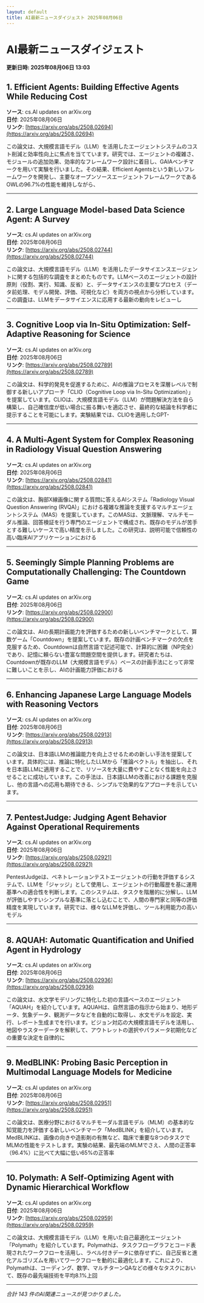 ```yaml
---
layout: default
title: AI最新ニュースダイジェスト 2025年08月06日
---
```


# AI最新ニュースダイジェスト
**更新日時: 2025年08月06日 13:03**

## 1. Efficient Agents: Building Effective Agents While Reducing Cost

**ソース**: cs.AI updates on arXiv.org  
**日付**: 2025年08月06日  
**リンク**: [https://arxiv.org/abs/2508.02694](https://arxiv.org/abs/2508.02694)  

この論文は、大規模言語モデル（LLM）を活用したエージェントシステムのコスト削減と効率性向上に焦点を当てています。研究では、エージェントの複雑さ、モジュールの追加効果、効率的なフレームワーク設計に着目し、GAIAベンチマークを用いて実験を行いました。その結果、Efficient Agentsという新しいフレームワークを開発し、主要なオープンソースエージェントフレームワークであるOWLの96.7%の性能を維持しながら、  

---

## 2. Large Language Model-based Data Science Agent: A Survey

**ソース**: cs.AI updates on arXiv.org  
**日付**: 2025年08月06日  
**リンク**: [https://arxiv.org/abs/2508.02744](https://arxiv.org/abs/2508.02744)  

この論文は、大規模言語モデル（LLM）を活用したデータサイエンスエージェントに関する包括的な調査をまとめたものです。LLMベースのエージェントの設計原則（役割、実行、知識、反省）と、データサイエンスの主要なプロセス（データ前処理、モデル開発、評価、可視化など）を両方の視点から分析しています。この調査は、LLMをデータサイエンスに応用する最新の動向をレビューし  

---

## 3. Cognitive Loop via In-Situ Optimization: Self-Adaptive Reasoning for Science

**ソース**: cs.AI updates on arXiv.org  
**日付**: 2025年08月06日  
**リンク**: [https://arxiv.org/abs/2508.02789](https://arxiv.org/abs/2508.02789)  

この論文は、科学的発見を促進するために、AIの推論プロセスを深層レベルで制御する新しいアプローチ「CLIO（Cognitive Loop via In-Situ Optimization）」を提案しています。CLIOは、大規模言語モデル（LLM）が問題解決方法を自ら構築し、自己確信度が低い場合に振る舞いを適応させ、最終的な結論を科学者に提示することを可能にします。実験結果では、CLIOを適用したGPT-  

---

## 4. A Multi-Agent System for Complex Reasoning in Radiology Visual Question Answering

**ソース**: cs.AI updates on arXiv.org  
**日付**: 2025年08月06日  
**リンク**: [https://arxiv.org/abs/2508.02841](https://arxiv.org/abs/2508.02841)  

この論文は、胸部X線画像に関する質問に答えるAIシステム「Radiology Visual Question Answering (RVQA)」における複雑な推論を支援するマルチエージェントシステム（MAS）を提案しています。このMASは、文脈理解、マルチモーダル推論、回答検証を行う専門のエージェントで構成され、既存のモデルが苦手とする難しいケースで高い精度を示しました。この研究は、説明可能で信頼性の高い臨床AIアプリケーションにおける  

---

## 5. Seemingly Simple Planning Problems are Computationally Challenging: The Countdown Game

**ソース**: cs.AI updates on arXiv.org  
**日付**: 2025年08月06日  
**リンク**: [https://arxiv.org/abs/2508.02900](https://arxiv.org/abs/2508.02900)  

この論文は、AIの長期計画能力を評価するための新しいベンチマークとして、算数ゲーム「Countdown」を提案しています。既存の計画ベンチマークの欠点を克服するため、Countdownは自然言語で記述可能で、計算的に困難（NP完全）であり、記憶に頼らない豊富な問題空間を提供します。研究者たちは、Countdownが既存のLLM（大規模言語モデル）ベースの計画手法にとって非常に難しいことを示し、AIの計画能力評価における  

---

## 6. Enhancing Japanese Large Language Models with Reasoning Vectors

**ソース**: cs.AI updates on arXiv.org  
**日付**: 2025年08月06日  
**リンク**: [https://arxiv.org/abs/2508.02913](https://arxiv.org/abs/2508.02913)  

この論文は、日本語LLMの推論能力を向上させるための新しい手法を提案しています。具体的には、推論に特化したLLMから「推論ベクトル」を抽出し、それを日本語LLMに適用することで、リソースを大量に費やすことなく性能を向上させることに成功しています。この手法は、日本語LLMの改善における課題を克服し、他の言語への応用も期待できる、シンプルで効果的なアプローチを示しています。
  

---

## 7. PentestJudge: Judging Agent Behavior Against Operational Requirements

**ソース**: cs.AI updates on arXiv.org  
**日付**: 2025年08月06日  
**リンク**: [https://arxiv.org/abs/2508.02921](https://arxiv.org/abs/2508.02921)  

PentestJudgeは、ペネトレーションテストエージェントの行動を評価するシステムで、LLMを「ジャッジ」として使用し、エージェントの行動履歴を基に運用基準への適合性を判断します。このシステムは、タスクを階層的に分解し、LLMが評価しやすいシンプルな基準に落とし込むことで、人間の専門家と同等の評価精度を実現しています。研究では、様々なLLMを評価し、ツール利用能力の高いモデル  

---

## 8. AQUAH: Automatic Quantification and Unified Agent in Hydrology

**ソース**: cs.AI updates on arXiv.org  
**日付**: 2025年08月06日  
**リンク**: [https://arxiv.org/abs/2508.02936](https://arxiv.org/abs/2508.02936)  

この論文は、水文学モデリングに特化した初の言語ベースのエージェント「AQUAH」を紹介しています。AQUAHは、自然言語の指示から始まり、地形データ、気象データ、観測データなどを自動的に取得し、水文モデルを設定、実行、レポート生成までを行います。ビジョン対応の大規模言語モデルを活用し、地図やラスターデータを解釈して、アウトレットの選択やパラメータ初期化などの重要な決定を自律的に  

---

## 9. MedBLINK: Probing Basic Perception in Multimodal Language Models for Medicine

**ソース**: cs.AI updates on arXiv.org  
**日付**: 2025年08月06日  
**リンク**: [https://arxiv.org/abs/2508.02951](https://arxiv.org/abs/2508.02951)  

この論文は、医療分野におけるマルチモーダル言語モデル（MLM）の基本的な知覚能力を評価する新しいベンチマーク「MedBLINK」を紹介しています。MedBLINKは、画像の向きや造影剤の有無など、臨床で重要な8つのタスクでMLMの性能をテストします。実験の結果、最先端のMLMでさえ、人間の正答率（96.4%）に比べて大幅に低い65%の正答率  

---

## 10. Polymath: A Self-Optimizing Agent with Dynamic Hierarchical Workflow

**ソース**: cs.AI updates on arXiv.org  
**日付**: 2025年08月06日  
**リンク**: [https://arxiv.org/abs/2508.02959](https://arxiv.org/abs/2508.02959)  

この論文は、大規模言語モデル（LLM）を用いた自己最適化エージェント「Polymath」を紹介しています。Polymathは、タスクフローグラフとコード表現されたワークフローを活用し、ラベル付きデータに依存せずに、自己反省と進化アルゴリズムを用いてワークフローを動的に最適化します。これにより、Polymathは、コーディング、数学、マルチターンQAなどの様々なタスクにおいて、既存の最先端技術を平均8.1%上回  

---

*合計 143 件のAI関連ニュースが見つかりました。*
